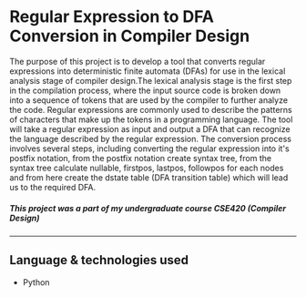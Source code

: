 # **Regular Expression to DFA Conversion in Compiler Design**
The purpose of this project is to develop a tool that converts regular expressions into deterministic finite automata (DFAs) for use in the lexical analysis stage of compiler design.The lexical analysis stage is the first step in the compilation process, where the input source code is broken down into a sequence of tokens that are used by the compiler to further analyze the code. Regular expressions are commonly used to describe the patterns of characters that make up the tokens in a programming language. The tool will take a regular expression as input and output a DFA that can recognize the language described by the regular expression. The conversion process involves several steps, including converting the regular expression into it's postfix notation, from the postfix notation create syntax tree, from the syntax tree calculate nullable, firstpos, lastpos, followpos for each nodes and from here create the dstate table (DFA transition table) which will lead us to the required DFA.
<br />

##### **This project was a part of my undergraduate course CSE420 (Compiler Design)**
---

## **Language & technologies used**
* Python
